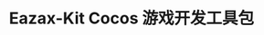 ﻿---
title: 'Eazax-Kit Cocos 游戏开发工具包'
link: https://gitee.com/ichenpipi/cocos-eazax-kit
excerpt: 'cocos-eazax-kit 是一个 Cocos Creator 游戏开发工具包，目前持续更新维护中...'
categories:
  - 前端
tags:
  - CocosCreatorV2.4
---

